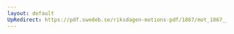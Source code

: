 ```yaml
---
layout: default
UpRedirect: https://pdf.swedeb.se/riksdagen-motions-pdf/1867/mot_1867__ak__00106.pdf
---
```

